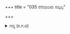 +++
title = "035 ನೆನೆಯದಿರು ಸಙ್ಕಲ್ಪ"

+++

<details><summary>ಗದ್ಯ (ಕ.ಗ.ಪ) </summary>

35. 'ನಿನ್ನ ಸಂಕಲ್ಪ ಹಾಳಾಗುತ್ತದೆ ಎಂದು ಭಾವಿಸಬೇಡ. ಅನುಚಿತವಾದುದನ್ನು ಮಾಡಬೇಡ. ದ್ರೌಪದಿ ರಥದಲ್ಲಿಯೇ  ಇರಲಿ. ಈ ನಾಯಿಯನ್ನು ರಥದಿಂದ ನೆಲಕ್ಕೆ ದೂಡು. ಧೌಮ್ಯರು ರಥವನ್ನೇರಿ ಸಾರಥ್ಯವಹಿಸಿ, ಕುದುರೆಗಳನ್ನು ಅಣಿಗೊಳಿಸಿ ಬರಲಿ' ಎಂದು ಅರ್ಜುನನು ಭೀಮನ ಸಿಟ್ಟನ್ನು ಉಪಶಮಿಸಿದನು.
</details>
